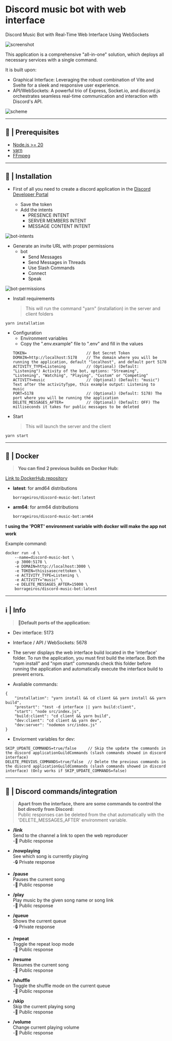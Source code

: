 
# Discord music bot with web interface

Discord Music Bot with Real-Time Web Interface Using WebSockets

![screenshot](./readme/screenshot.jpg)

This application is a comprehensive "all-in-one" solution, which deploys all necessary services with a single command.

It is built upon:

- Graphical Interface: Leveraging the robust combination of Vite and Svelte for a sleek and responsive user experience.
- API/WebSockets: A powerful trio of Express, Socket.io, and discord.js orchestrates seamless real-time communication and interaction with Discord's API.

![scheme](./readme/scheme.png)  


***  


## 🚧 | Prerequisites
- [Node.js >= 20](https://nodejs.org/en/download/)
- [yarn](https://classic.yarnpkg.com/lang/en/docs/install/#windows-stable)
- [FFmpeg](https://ffmpeg.org/download.html)  


***  


## 📝 | Installation

- First of all you need to create a discord application in the [Discord Developer Portal](https://discord.com/developers/applications)

    - Save the token
    - Add the intents
        - PRESENCE INTENT
        - SERVER MEMBERS INTENT
        - MESSAGE CONTENT INTENT  


![bot-intents](./readme/bot_intents.jpg)  


   - Generate an invite URL with proper permissions
       - bot
            - Send Messages
            - Send Messages in Threads
            - Use Slash Commands
            - Connect
            - Speak  


![bot-permissions](./readme/bot_permissions.png)

- Install requirements
    > This will run the command "yarn" (installation) in the server and client folders
```
yarn installation
```

- Configuration
    - Environment variables
    - Copy the ".env.example" file to ".env" and fill in the values
    ```
    TOKEN=                          // Bot Secret Token
    DOMAIN=http://localhost:5178    // The domain where you will be running the application, default "localhost", and default port 5178
    ACTIVITY_TYPE=Listening         // (Optional) (Default: "Listening") Activity of the bot, options: "Streaming", "Listening", "Watching", "Playing", "Custom" or "Competing"
    ACTIVITY=music                  // (Optional) (Default: "music") Text after the activityType, this example output: Listening to music
    PORT=5178                       // (Optional) (Default: 5178) The port where you will be running the application
    DELETE_MESSAGES_AFTER=          // (Optional) (Default: OFF) The milliseconds it takes for public messages to be deleted
    ```
- Start
    > This will launch the server and the client
```
yarn start
```  


***  


## 🐳 | Docker
> **You can find 2 previous builds on Docker Hub:**  

[Link to DockerHub repository](https://hub.docker.com/repository/docker/borrageiros/discord-music-bot/tags)

- **latest**: for amd64 distributions  
    ```
    borrageiros/discord-music-bot:latest
    ```

- **arm64**: for arm64 distributions  
    ```
    borrageiros/discord-music-bot:arm64
    ```  

❗ **using the 'PORT' environment variable with docker will make the app not work**

Example command:

```
docker run -d \
    --name=discord-music-bot \
    -p 3000:5178 \
    -e DOMAIN=http://localhost:3000 \
    -e TOKEN=thisisasecrettoken \
    -e ACTIVITY_TYPE=Listening \
    -e ACTIVITY="music" \
    -e DELETE_MESSAGES_AFTER=15000 \
    borrageiros/discord-music-bot:latest
```  


***  


## ℹ | Info
> **🔴Default ports of the application:**

- Dev interface: 5173

- Interface / API / WebSockets: 5678

- The server displays the web interface build located in the 'interface' folder. To run the application, you must first build the interface. Both the "npm install" and "npm start" commands check this folder before running the application and automatically execute the interface build to prevent errors.

- Avaliable commands:

```
{
    "installation": "yarn install && cd client && yarn install && yarn build",
    "prestart": "test -d interface || yarn build:client",
    "start": "node src/index.js",
    "build:client": "cd client && yarn build",
    "dev:client": "cd client && yarn dev",
    "dev:server": "nodemon src/index.js"
}
```  

- Enviorment variables for dev:  

```
SKIP_UPDATE_COMMANDS=true/false     // Skip the update the commands in the discord applicationGuildCommands (slash commands showed in discord interface)
DELETE_PREVIUS_COMMANDS=true/false  // Delete the previous commands in the discord applicationGuildCommands (slash commands showed in discord interface) (Only works if SKIP_UPDATE_COMMANDS=false)
```  

***


## 👾 | Discord commands/integration
> **Apart from the interface, there are some commands to control the bot directly from Discord:**  
Public responses can be deleted from the chat automatically with the 'DELETE_MESSAGES_AFTER' environment variable. 

- **/link**  
    Send to the channel a link to open the web reproducer  
    -👥 Public response

- **/nowplaying**  
    See which song is currently playing  
    -🔒 Private response

- **/pause**  
    Pauses the current song  
    -👥 Public response

- **/play**  
    Play music by the given song name or song link  
    -👥 Public response

- **/queue**  
    Shows the current queue  
    -🔒 Private response

- **/repeat**  
    Toggle the repeat loop mode  
    -👥 Public response

- **/resume**  
    Resumes the current song  
    -👥 Public response

- **/shuffle**  
    Toggle the shuffle mode on the current queue  
    -👥 Public response

- **/skip**  
    Skip the current playing song  
    -👥 Public response

- **/volume**  
    Change current playing volume  
    -👥 Public response